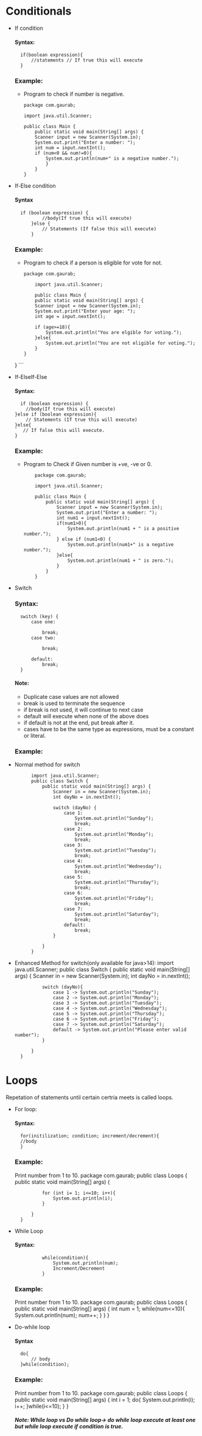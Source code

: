 # Conditionals

- If condition

    #### Syntax:
        if(boolean expression){
            //statements // If true this will execute
        }
    
    ### Example: 
    - Program to check if number is negative.
        ```
        package com.gaurab;

        import java.util.Scanner;
    
        public class Main {
            public static void main(String[] args) {
            Scanner input = new Scanner(System.in);
            System.out.print("Enter a number: ");
            int num = input.nextInt();
            if (num<0 && num!=0){
                System.out.println(num+" is a negative number.");
                }
            }
        }
        ```

- If-Else condition

    #### Syntax
        if (boolean expression) {
                //body(If true this will execute)
            }else {
                // Statements (If false this will execute)
            }
            
    ### Example:
    - Program to check if a person is eligible for vote for not.
        
        ```
        package com.gaurab;

            import java.util.Scanner;

            public class Main {
            public static void main(String[] args) {
            Scanner input = new Scanner(System.in);
            System.out.print("Enter your age: ");
            int age = input.nextInt();

            if (age>=18){
                System.out.println("You are elgible for voting.");
            }else{
                System.out.println("You are not eligible for voting.");
            }
        }

    }
        ```
- If-ElseIf-Else
    #### Syntax:
        if (boolean expression) {
          //body(If true this will execute)
      }else if (boolean expression){
          // Statements (If true this will execute)
      }else{
      `  // If false this will execute.
      }
     
     ### Example:
     - Program to Check if Given number is +ve, -ve or 0.
        
        ```
            package com.gaurab;

            import java.util.Scanner;
            
            public class Main {
                public static void main(String[] args) {
                    Scanner input = new Scanner(System.in);
                    System.out.print("Enter a number: ");
                    int num1 = input.nextInt();
                    if(num1>0){
                        System.out.println(num1 + " is a positive number.");
                    } else if (num1<0) {
                        System.out.println(num1+" is a negative number.");
                    }else{
                        System.out.println(num1 + " is zero.");
                    }
                }
            }
        ```
- Switch
    ### Syntax: 
        switch (key) {
            case one:
                
                break;
            case two:
                
                break;
        
            default:
                break;
        }
    
    #### Note: 
    - Duplicate case values are not allowed
    - break is used to terminate the sequence
    - if break is not used, it will continue to next case
    - default will execute when none of the above does
    - if default is not at the end, put break after it.
    - cases have to be the same type as expressions, must be a constant or literal.
    
    ### Example: 
- Normal method for switch
        
     
    
            import java.util.Scanner;
            public class Switch {
                public static void main(String[] args) {
                    Scanner in = new Scanner(System.in);
                    int dayNo = in.nextInt(); 
            
                    switch (dayNo) {
                        case 1:
                            System.out.println("Sunday");
                            break;
                        case 2:
                            System.out.println("Monday");
                            break;
                        case 3:
                            System.out.println("Tuesday");
                            break;
                        case 4:
                            System.out.println("Wednesday");
                            break;
                        case 5:
                            System.out.println("Thursday");
                            break;
                        case 6:
                            System.out.println("Friday");
                            break;
                        case 7:
                            System.out.println("Saturday");
                            break;
                        default:
                            break;
                    }
            
                }
            }
    
    
- Enhanced Method for switch(only available for java>14):
        import java.util.Scanner;
        public class Switch {
            public static void main(String[] args) {
                Scanner in = new Scanner(System.in);
                int dayNo = in.nextInt();
                
                switch (dayNo){
                    case 1 -> System.out.println("Sunday");
                    case 2 -> System.out.println("Monday");
                    case 3 -> System.out.println("Tuesday");
                    case 4 -> System.out.println("Wednesday");
                    case 5 -> System.out.println("Thursday");
                    case 6 -> System.out.println("Friday");
                    case 7 -> System.out.println("Saturday");
                    default -> System.out.println("Please enter valid number");
                }
        
            }
        }
        

# Loops      
 Repetation of statements until certain certria meets is called loops.

- For loop:
    #### Syntax: 
        for(initilization; condition; increment/decrement){
        //body
        }
    ### Example: 
    Print number from 1 to 10.
        package com.gaurab;
        public class Loops {
            public static void main(String[] args) {
        
                for (int i= 1; i<=10; i++){
                    System.out.println(i);
                }
        
            }
        }
        

- While Loop
    #### Syntax:
        
                while(condition){
                    System.out.println(num);
                    Increment/Decrement
                }
    ### Example: 
    Print number from 1 to 10.
        package com.gaurab;
        public class Loops {
            public static void main(String[] args) {
                int num = 1;
                while(num<=10){
                    System.out.println(num);
                    num++;
                }
            }
        }
- Do-while loop
    #### Syntax
        do{
            // body
        }while(condition);
        
    ### Example:
     Print number from 1 to 10.
        package com.gaurab;
        public class Loops {
            public static void main(String[] args) {
                int i = 1;
                do{
                    System.out.println(i);
                    i++;
                }while(i<=10);
            }
        }
    ##### Note: While loop vs Do while loop-> do while loop execute at least one but while loop execute if condition is true.
    

    